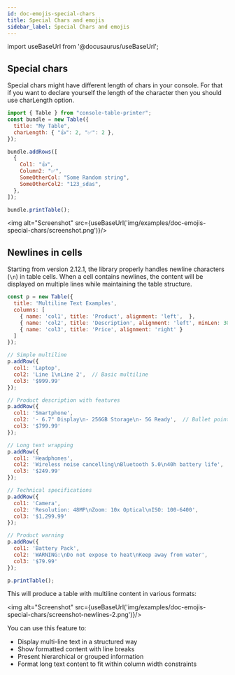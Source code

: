 ```yaml
---
id: doc-emojis-special-chars
title: Special Chars and emojis
sidebar_label: Special Chars and emojis
---
```


import useBaseUrl from '@docusaurus/useBaseUrl';

## Special chars

Special chars might have different length of chars in your console. For that if you want to declare yourself the length of the character then you should use charLength option.

```javascript
import { Table } from "console-table-printer";
const bundle = new Table({
  title: "My Table",
  charLength: { "👍": 2, "✅": 2 },
});

bundle.addRows([
  {
    Col1: "👍",
    Column2: "✅",
    SomeOtherCol: "Some Random string",
    SomeOtherCol2: "123_sdas",
  },
]);

bundle.printTable();
```

<img alt="Screenshot" src={useBaseUrl('img/examples/doc-emojis-special-chars/screenshot.png')}/>

## Newlines in cells

Starting from version 2.12.1, the library properly handles newline characters (`\n`) in table cells. When a cell contains newlines, the content will be displayed on multiple lines while maintaining the table structure.

```javascript
const p = new Table({
  title: 'Multiline Text Examples',
  columns: [
    { name: 'col1', title: 'Product', alignment: 'left',  },
    { name: 'col2', title: 'Description', alignment: 'left', minLen: 30 },
    { name: 'col3', title: 'Price', alignment: 'right' }
  ]
});

// Simple multiline
p.addRow({ 
  col1: 'Laptop',
  col2: 'Line 1\nLine 2',  // Basic multiline
  col3: '$999.99'
});

// Product description with features
p.addRow({ 
  col1: 'Smartphone',
  col2: '- 6.7" Display\n- 256GB Storage\n- 5G Ready',  // Bullet points
  col3: '$799.99'
});

// Long text wrapping
p.addRow({ 
  col1: 'Headphones',
  col2: 'Wireless noise cancelling\nBluetooth 5.0\n40h battery life',
  col3: '$249.99'
});

// Technical specifications
p.addRow({ 
  col1: 'Camera',
  col2: 'Resolution: 48MP\nZoom: 10x Optical\nISO: 100-6400',
  col3: '$1,299.99'
});

// Product warning
p.addRow({ 
  col1: 'Battery Pack',
  col2: 'WARNING:\nDo not expose to heat\nKeep away from water',
  col3: '$79.99'
});

p.printTable();
```

This will produce a table with multiline content in various formats:

<img alt="Screenshot" src={useBaseUrl('img/examples/doc-emojis-special-chars/screenshot-newlines-2.png')}/>

You can use this feature to:
- Display multi-line text in a structured way
- Show formatted content with line breaks
- Present hierarchical or grouped information
- Format long text content to fit within column width constraints
